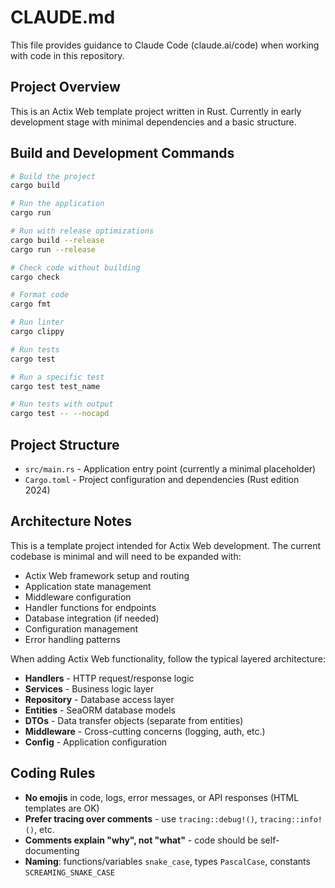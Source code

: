 # CLAUDE.md

This file provides guidance to Claude Code (claude.ai/code) when working with code in this repository.

## Project Overview

This is an Actix Web template project written in Rust. Currently in early development stage with minimal dependencies and a basic structure.

## Build and Development Commands

```bash
# Build the project
cargo build

# Run the application
cargo run

# Run with release optimizations
cargo build --release
cargo run --release

# Check code without building
cargo check

# Format code
cargo fmt

# Run linter
cargo clippy

# Run tests
cargo test

# Run a specific test
cargo test test_name

# Run tests with output
cargo test -- --nocapd
```

## Project Structure

- `src/main.rs` - Application entry point (currently a minimal placeholder)
- `Cargo.toml` - Project configuration and dependencies (Rust edition 2024)

## Architecture Notes

This is a template project intended for Actix Web development. The current codebase is minimal and will need to be expanded with:
- Actix Web framework setup and routing
- Application state management
- Middleware configuration
- Handler functions for endpoints
- Database integration (if needed)
- Configuration management
- Error handling patterns

When adding Actix Web functionality, follow the typical layered architecture:
- **Handlers** - HTTP request/response logic
- **Services** - Business logic layer
- **Repository** - Database access layer
- **Entities** - SeaORM database models
- **DTOs** - Data transfer objects (separate from entities)
- **Middleware** - Cross-cutting concerns (logging, auth, etc.)
- **Config** - Application configuration

## Coding Rules

- **No emojis** in code, logs, error messages, or API responses (HTML templates are OK)
- **Prefer tracing over comments** - use `tracing::debug!()`, `tracing::info!()`, etc.
- **Comments explain "why", not "what"** - code should be self-documenting
- **Naming**: functions/variables `snake_case`, types `PascalCase`, constants `SCREAMING_SNAKE_CASE`